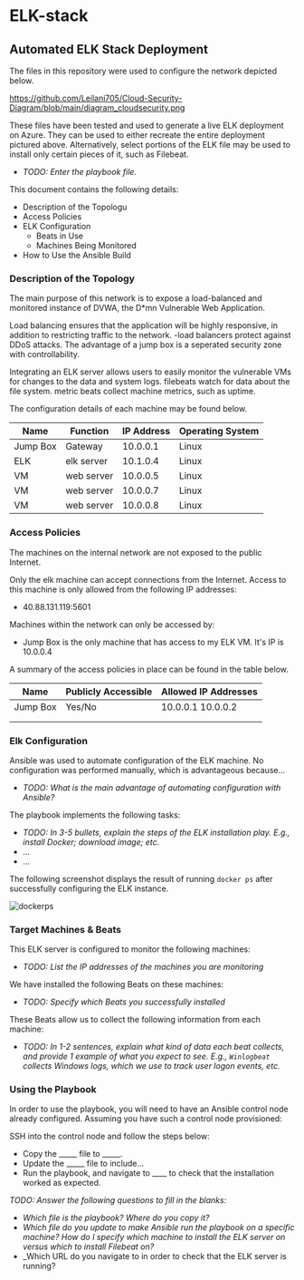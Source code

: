 # ELK-stack
## Automated ELK Stack Deployment

The files in this repository were used to configure the network depicted below.

https://github.com/Leilani705/Cloud-Security-Diagram/blob/main/diagram_cloudsecurity.png

These files have been tested and used to generate a live ELK deployment on Azure. They can be used to either recreate the entire deployment pictured above. Alternatively, select portions of the ELK file may be used to install only certain pieces of it, such as Filebeat.

  - _TODO: Enter the playbook file._

This document contains the following details:
- Description of the Topologu
- Access Policies
- ELK Configuration
  - Beats in Use
  - Machines Being Monitored
- How to Use the Ansible Build


### Description of the Topology

The main purpose of this network is to expose a load-balanced and monitored instance of DVWA, the D*mn Vulnerable Web Application.

Load balancing ensures that the application will be highly responsive, in addition to restricting traffic to the network.
-load balancers protect against DDoS attacks. The advantage of a jump box is a seperated security zone with controllability.

Integrating an ELK server allows users to easily monitor the vulnerable VMs for changes to the data and system logs.
filebeats watch for data about the file system. metric beats collect machine metrics, such as uptime.

The configuration details of each machine may be found below.


| Name     | Function | IP Address | Operating System |
|----------|----------|------------|------------------|
| Jump Box | Gateway  |  10.0.0.1  | Linux            |
| ELK      |elk server|  10.1.0.4  | Linux            |   
| VM       |web server|  10.0.0.5  | Linux            |   
| VM       |web server|  10.0.0.7  | Linux            |   
| VM       |web server|  10.0.0.8  | Linux            |   
### Access Policies

The machines on the internal network are not exposed to the public Internet. 

Only the elk machine can accept connections from the Internet. Access to this machine is only allowed from the following IP addresses:
- 40.88.131.119:5601

Machines within the network can only be accessed by:
- Jump Box is the only machine that has access to my ELK VM. It's IP is 10.0.0.4

A summary of the access policies in place can be found in the table below.

| Name     | Publicly Accessible | Allowed IP Addresses |
|----------|---------------------|----------------------|
| Jump Box | Yes/No              | 10.0.0.1 10.0.0.2    |
|          |                     |                      |
|          |                     |                      |

### Elk Configuration

Ansible was used to automate configuration of the ELK machine. No configuration was performed manually, which is advantageous because...
- _TODO: What is the main advantage of automating configuration with Ansible?_

The playbook implements the following tasks:
- _TODO: In 3-5 bullets, explain the steps of the ELK installation play. E.g., install Docker; download image; etc._
- ...
- ...

The following screenshot displays the result of running `docker ps` after successfully configuring the ELK instance.

![dockerps](https://user-images.githubusercontent.com/78867429/124840744-e5bde980-df48-11eb-8382-dbc696a7fe90.PNG)


### Target Machines & Beats
This ELK server is configured to monitor the following machines:
- _TODO: List the IP addresses of the machines you are monitoring_

We have installed the following Beats on these machines:
- _TODO: Specify which Beats you successfully installed_

These Beats allow us to collect the following information from each machine:
- _TODO: In 1-2 sentences, explain what kind of data each beat collects, and provide 1 example of what you expect to see. E.g., `Winlogbeat` collects Windows logs, which we use to track user logon events, etc._

### Using the Playbook
In order to use the playbook, you will need to have an Ansible control node already configured. Assuming you have such a control node provisioned: 

SSH into the control node and follow the steps below:
- Copy the _____ file to _____.
- Update the _____ file to include...
- Run the playbook, and navigate to ____ to check that the installation worked as expected.

_TODO: Answer the following questions to fill in the blanks:_
- _Which file is the playbook? Where do you copy it?_
- _Which file do you update to make Ansible run the playbook on a specific machine? How do I specify which machine to install the ELK server on versus which to install Filebeat on?_
- _Which URL do you navigate to in order to check that the ELK server is running?
